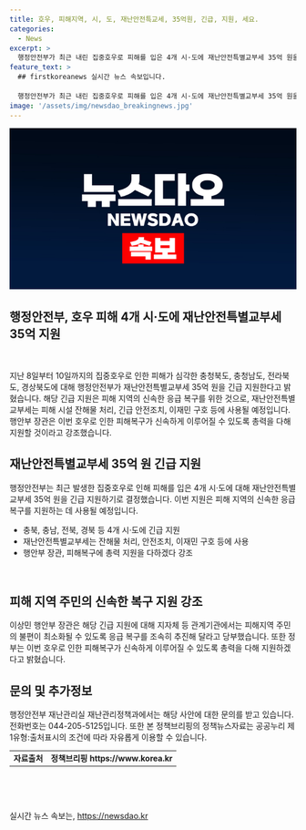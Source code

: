 ```yaml
---
title: 호우, 피해지역, 시, 도, 재난안전특교세, 35억원, 긴급, 지원, 세요.
categories:
  - News
excerpt: >
  행정안전부가 최근 내린 집중호우로 피해를 입은 4개 시·도에 재난안전특별교부세 35억 원을 긴급 지원한다. 이 긴급 지원은 피해 지역의 신속한 응급 복구를 위한 것으로, 피해 시설 잔해물 처리, 긴급 안전조치, 이재민 구호 등에 사용될 예정이다. 행안부 장관은 지자체 등 관계기관에 응급 복구를 촉구하며, 정부는 피해복구를 위해 총력을 다할 것이라 밝혔다. (자료출처: 정책브리핑 www.korea.kr)
feature_text: >
  ## firstkoreanews 실시간 뉴스 속보입니다.

  행정안전부가 최근 내린 집중호우로 피해를 입은 4개 시·도에 재난안전특별교부세 35억 원을 긴급 지원한다. 이 긴급 지원은 피해 지역의 신속한 응급 복구를 위한 것으로, 피해 시설 잔해물 처리, 긴급 안전조치, 이재민 구호 등에 사용될 예정이다. 행안부 장관은 지자체 등 관계기관에 응급 복구를 촉구하며, 정부는 피해복구를 위해 총력을 다할 것이라 밝혔다. (자료출처: 정책브리핑 www.korea.kr)
image: '/assets/img/newsdao_breakingnews.jpg'
---
```


<p><img src="/assets/img/newsdao_breakingnews.jpg" alt="firstkoreanews 속보" /></p>

<h2 data-ke-size="size26">행정안전부, 호우 피해 4개 시·도에 재난안전특별교부세 35억 지원</h2>

<p data-ke-size="size16">&nbsp;</p>

<p>지난 8일부터 10일까지의 집중호우로 인한 피해가 심각한 충청북도, 충청남도, 전라북도, 경상북도에 대해 행정안전부가 재난안전특별교부세 35억 원을 긴급 지원한다고 밝혔습니다. 해당 긴급 지원은 피해 지역의 신속한 응급 복구를 위한 것으로, 재난안전특별교부세는 피해 시설 잔해물 처리, 긴급 안전조치, 이재민 구호 등에 사용될 예정입니다. 행안부 장관은 이번 호우로 인한 피해복구가 신속하게 이루어질 수 있도록 총력을 다해 지원할 것이라고 강조했습니다.</p></p>

<h2 data-ke-size="size24">재난안전특별교부세 35억 원 긴급 지원</h2>

<p data-ke-size="size16">행정안전부는 최근 발생한 집중호우로 인해 피해를 입은 4개 시·도에 대해 재난안전특별교부세 35억 원을 긴급 지원하기로 결정했습니다. 이번 지원은 피해 지역의 신속한 응급 복구를 지원하는 데 사용될 예정입니다. </p>

<ul>
<li>충북, 충남, 전북, 경북 등 4개 시·도에 긴급 지원</li>
<li>재난안전특별교부세는 잔해물 처리, 안전조치, 이재민 구호 등에 사용</li>
<li>행안부 장관, 피해복구에 총력 지원을 다하겠다 강조</li>
</ul>

<p data-ke-size="size16">&nbsp;</p>

<h2 data-ke-size="size24">피해 지역 주민의 신속한 복구 지원 강조</h2>

<p data-ke-size="size16">이상민 행안부 장관은 해당 긴급 지원에 대해 지자체 등 관계기관에서는 피해지역 주민의 불편이 최소화될 수 있도록 응급 복구를 조속히 추진해 달라고 당부했습니다. 또한 정부는 이번 호우로 인한 피해복구가 신속하게 이루어질 수 있도록 총력을 다해 지원하겠다고 밝혔습니다.</p>

<h2 data-ke-size="size24">문의 및 추가정보</h2>

<p data-ke-size="size16">행정안전부 재난관리실 재난관리정책과에서는 해당 사안에 대한 문의를 받고 있습니다. 전화번호는 044-205-5125입니다. 또한 본 정책브리핑의 정책뉴스자료는 공공누리 제1유형:출처표시의 조건에 따라 자유롭게 이용할 수 있습니다.</p>

<table>
    <tbody>
        <tr>
            <td style="text-align: center; height: 17px;"><b>자료출처</b></td>
            <td style="text-align: center; height: 17px;"><b>정책브리핑 https://www.korea.kr</b></td>
        </tr>
    </tbody>
</table>

<p data-ke-size="size16">&nbsp;</p>

<p data-ke-size="size16">&nbsp;</p>
실시간 뉴스 속보는, <a href="https://newsdao.kr" rel="dofollow">https://newsdao.kr</a>


